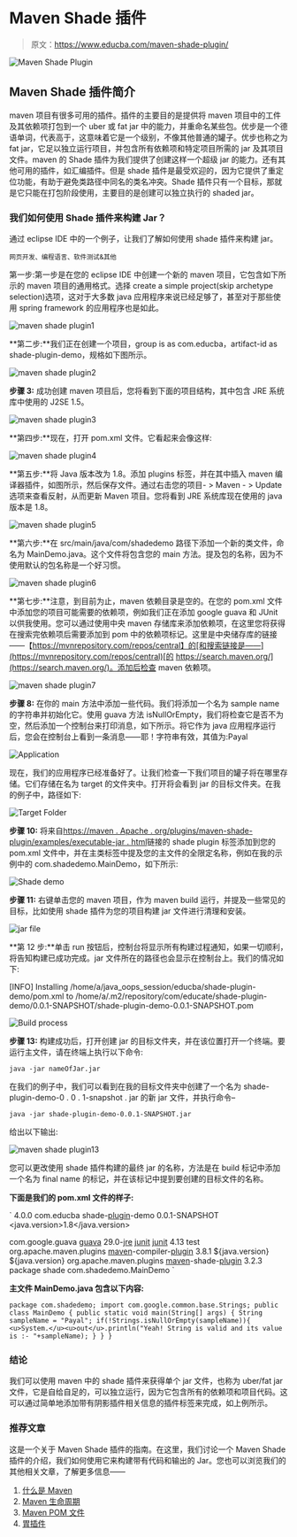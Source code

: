 # Maven Shade 插件

> 原文：<https://www.educba.com/maven-shade-plugin/>

![Maven Shade Plugin](img/3342d16c4222c238b381f626bb0bc537.png)



## Maven Shade 插件简介

maven 项目有很多可用的插件。插件的主要目的是提供将 maven 项目中的工件及其依赖项打包到一个 uber 或 fat jar 中的能力，并重命名某些包。优步是一个德语单词，代表高于，这意味着它是一个级别，不像其他普通的罐子。优步也称之为 fat jar，它足以独立运行项目，并包含所有依赖项和特定项目所需的 jar 及其项目文件。maven 的 Shade 插件为我们提供了创建这样一个超级 jar 的能力。还有其他可用的插件，如汇编插件。但是 shade 插件是最受欢迎的，因为它提供了重定位功能，有助于避免类路径中同名的类名冲突。Shade 插件只有一个目标，那就是它只能在打包阶段使用，主要目的是创建可以独立执行的 shaded jar。

### 我们如何使用 Shade 插件来构建 Jar？

通过 eclipse IDE 中的一个例子，让我们了解如何使用 shade 插件来构建 jar。

<small>网页开发、编程语言、软件测试&其他</small>

第一步:第一步是在您的 eclipse IDE 中创建一个新的 maven 项目，它包含如下所示的 maven 项目的通用格式。选择 create a simple project(skip archetype selection)选项，这对于大多数 java 应用程序来说已经足够了，甚至对于那些使用 spring framework 的应用程序也是如此。

![maven shade plugin1](img/d7857cc88edf3123d8fa975860d59b0e.png)



**第二步:**我们正在创建一个项目，group is as com.educba，artifact-id as shade-plugin-demo，规格如下图所示。

![maven shade plugin2](img/80c5d59fdf7cce9116ec35e926549ddf.png)



**步骤 3:** 成功创建 maven 项目后，您将看到下面的项目结构，其中包含 JRE 系统库中使用的 J2SE 1.5。

![maven shade plugin3](img/b4a7faf6ec8489cdbdae9d6923d01d9c.png)



**第四步:**现在，打开 pom.xml 文件。它看起来会像这样:

![maven shade plugin4](img/ce6be7e3621a93c219d22e1b8b935b74.png)



**第五步:**将 Java 版本改为 1.8。添加 plugins 标签，并在其中插入 maven 编译器插件，如图所示，然后保存文件。通过右击您的项目- > Maven - > Update 选项来查看反射，从而更新 Maven 项目。您将看到 JRE 系统库现在使用的 java 版本是 1.8。

![maven shade plugin5](img/edaaa9faae070c2c5995fa223ce2f2a9.png)



**第六步:**在 src/main/java/com/shadedemo 路径下添加一个新的类文件，命名为 MainDemo.java。这个文件将包含您的 main 方法。提及包的名称，因为不使用默认的包名称是一个好习惯。

![maven shade plugin6](img/d7a1dcb9cdaa6870de71005435a2ec92.png)



**第七步:**注意，到目前为止，maven 依赖目录是空的。在您的 pom.xml 文件中添加您的项目可能需要的依赖项，例如我们正在添加 google guava 和 JUnit 以供我使用。您可以通过使用中央 maven 存储库来添加依赖项，在这里您将获得在搜索完依赖项后需要添加到 pom 中的依赖项标记。这里是中央储存库的链接——【https://mvnrepository.com/repos/central】的[和搜索链接是——](https://mvnrepository.com/repos/central)[的 https://search.maven.org/](https://search.maven.org/)。添加后检查 maven 依赖项。

![maven shade plugin7](img/f8fe2e0ac0c1999a5f2463433de9848a.png)



**步骤 8:** 在你的 main 方法中添加一些代码。我们将添加一个名为 sample name 的字符串并初始化它。使用 guava 方法 isNullOrEmpty，我们将检查它是否不为空，然后添加一个控制台来打印消息，如下所示。将它作为 java 应用程序运行后，您会在控制台上看到一条消息——耶！字符串有效，其值为:Payal

![Application](img/1ba3e2e212971de635e1c5d97f6b06fe.png)



现在，我们的应用程序已经准备好了。让我们检查一下我们项目的罐子将在哪里存储。它们存储在名为 target 的文件夹中。打开将会看到 jar 的目标文件夹。在我的例子中，路径如下:

![Target Folder](img/1865df7380b43ce99fe898de5bb7b664.png)



**步骤 10:** 将来自[https://maven . Apache . org/plugins/maven-shade-plugin/examples/executable-jar . html](https://maven.apache.org/plugins/maven-shade-plugin/examples/executable-jar.html)链接的 shade plugin 标签添加到您的 pom.xml 文件中，并在主类标签中提及您的主文件的全限定名称，例如在我的示例中的 com.shadedemo.MainDemo，如下所示:

![Shade demo](img/40d246a6daead67b62508b94785fbd13.png)



**步骤 11:** 右键单击您的 maven 项目，作为 maven build 运行，并提及一些常见的目标，比如使用 shade 插件为您的项目构建 jar 文件进行清理和安装。

![jar file](img/5b3e800ee1ab471ec5a9485148172d8e.png)



**第 12 步:**单击 run 按钮后，控制台将显示所有构建过程通知，如果一切顺利，将告知构建已成功完成。jar 文件所在的路径也会显示在控制台上。我们的情况如下:

[INFO] Installing /home/a/java_oops_session/educba/shade-plugin-demo/pom.xml to /home/a/.m2/repository/com/educate/shade-plugin-demo/0.0.1-SNAPSHOT/shade-plugin-demo-0.0.1-SNAPSHOT.pom

![Build process](img/3ee0ef9281eeef5709b5302fab2b06ec.png)



**步骤 13:** 构建成功后，打开创建 jar 的目标文件夹，并在该位置打开一个终端。要运行主文件，请在终端上执行以下命令:

`java -jar nameOfJar.jar`

在我们的例子中，我们可以看到在我的目标文件夹中创建了一个名为 shade-plugin-demo-0 . 0 . 1-snapshot . jar 的新 jar 文件，并执行命令–

`java -jar shade-plugin-demo-0.0.1-SNAPSHOT.jar`

给出以下输出:

![maven shade plugin13](img/dbd2a54f6a008685d4af8fff961ba96e.png)



您可以更改使用 shade 插件构建的最终 jar 的名称，方法是在 build 标记中添加一个名为 final name 的标记，并在该标记中提到要创建的目标文件的名称。

**下面是我们的 pom.xml 文件的样子:**

`<project xmlns:xsi="http://www.w3.org/2001/XMLSchema-instance" xsi:schemaLocation="http://maven.apache.org/POM/4.0.0 [http://maven.apache.org/xsd/maven-4.0.0.xsd](https://maven.apache.org/xsd/maven-4.0.0.xsd)">
<modelVersion>4.0.0</modelVersion>
<groupId>com.educba</groupId>
<artifactId>shade-<u>plugin</u>-demo</artifactId>
<version>0.0.1-SNAPSHOT</version>
<properties>
<java.version>1.8</java.version>
</properties>
<dependencies>
<!-- [https://mvnrepository.com/artifact/com.google.guava/guava](https://mvnrepository.com/artifact/com.google.guava/guava) -->
<dependency>
<groupId>com.google.guava</groupId>
<artifactId><u>guava</u></artifactId>
<version>29.0-<u>jre</u></version>
</dependency>
<!-- [https://mvnrepository.com/artifact/junit/junit](https://mvnrepository.com/artifact/junit/junit) -->
<dependency>
<groupId><u>junit</u></groupId>
<artifactId><u>junit</u></artifactId>
<version>4.13</version>
<scope>test</scope>
</dependency>
</dependencies>
<build>
<plugins>
<plugin>
<groupId>org.apache.maven.plugins</groupId>
<artifactId><u>maven</u>-compiler-<u>plugin</u></artifactId>
<version>3.8.1</version>
<configuration>
<source>${java.version}</source>
<target>${java.version}</target>
</configuration>
</plugin>
<plugin>
<groupId>org.apache.maven.plugins</groupId>
<artifactId><u>maven</u>-shade-<u>plugin</u></artifactId>
<version>3.2.3</version>
<executions>
<execution>
<phase>package</phase>
<goals>
<goal>shade</goal>
</goals>
<configuration>
<transformers>
<transformer implementation="org.apache.maven.plugins.shade.resource.ManifestResourceTransformer">
<mainClass> com.shadedemo.MainDemo</mainClass>
</transformer>
</transformers>
</configuration>
</execution>
</executions>
</plugin>
</plugins>
</build>
</project>`

**主文件 MainDemo.java 包含以下内容:**

`package com.shadedemo;
import com.google.common.base.Strings;
public class MainDemo {
public static void main(String[] args) {
String sampleName = "Payal";
if(!Strings.isNullOrEmpty(sampleName)){
<u>System.</u><u>out</u>.println("Yeah! String is valid and its value is :- "+sampleName);
}
}
}`

### 结论

我们可以使用 maven 中的 shade 插件来获得单个 jar 文件，也称为 uber/fat jar 文件，它是自给自足的，可以独立运行，因为它包含所有的依赖项和项目代码。这可以通过简单地添加带有阴影插件相关信息的插件标签来完成，如上例所示。

### 推荐文章

这是一个关于 Maven Shade 插件的指南。在这里，我们讨论一个 Maven Shade 插件的介绍，我们如何使用它来构建带有代码和输出的 Jar。您也可以浏览我们的其他相关文章，了解更多信息——

1.  [什么是 Maven](https://www.educba.com/what-is-maven/)
2.  [Maven 生命周期](https://www.educba.com/maven-life-cycle/)
3.  [Maven POM 文件](https://www.educba.com/maven-pom-file/)
4.  [胃插件](https://www.educba.com/maven-plugins/)